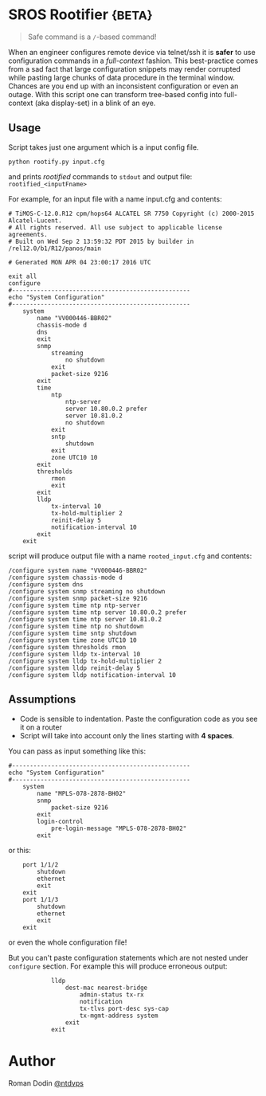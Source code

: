 # SROS Rootifier <small>{BETA}</small>

> Safe command is a `/`-based command!

When an engineer configures remote device via telnet/ssh it is **safer** to use configuration commands
in a _full-context_ fashion. This best-practice comes from a sad fact that large configuration snippets may render corrupted
while pasting large chunks of data procedure in the terminal window. Chances are you end up with an inconsistent configuration or even an
outage.
With this script one can transform tree-based config into full-context (aka display-set) in a blink of an eye.

## Usage
Script takes just one argument which is a input config file.
```shell
python rootify.py input.cfg
```
and prints _rootified_ commands to `stdout` and output file: `rootified_<inputFname>`

For example, for an input file with a name input.cfg and contents:
```
# TiMOS-C-12.0.R12 cpm/hops64 ALCATEL SR 7750 Copyright (c) 2000-2015 Alcatel-Lucent.
# All rights reserved. All use subject to applicable license agreements.
# Built on Wed Sep 2 13:59:32 PDT 2015 by builder in /rel12.0/b1/R12/panos/main

# Generated MON APR 04 23:00:17 2016 UTC

exit all
configure
#--------------------------------------------------
echo "System Configuration"
#--------------------------------------------------
    system
        name "VV000446-BBR02"
        chassis-mode d
        dns
        exit
        snmp
            streaming
                no shutdown
            exit
            packet-size 9216
        exit
        time
            ntp
                ntp-server
                server 10.80.0.2 prefer
                server 10.81.0.2
                no shutdown
            exit
            sntp
                shutdown
            exit
            zone UTC10 10
        exit
        thresholds
            rmon
            exit
        exit
        lldp
            tx-interval 10
            tx-hold-multiplier 2
            reinit-delay 5
            notification-interval 10
        exit
    exit
```
script will produce output file with a name `rooted_input.cfg` and contents:
```
/configure system name "VV000446-BBR02"
/configure system chassis-mode d
/configure system dns
/configure system snmp streaming no shutdown
/configure system snmp packet-size 9216
/configure system time ntp ntp-server
/configure system time ntp server 10.80.0.2 prefer
/configure system time ntp server 10.81.0.2
/configure system time ntp no shutdown
/configure system time sntp shutdown
/configure system time zone UTC10 10
/configure system thresholds rmon
/configure system lldp tx-interval 10
/configure system lldp tx-hold-multiplier 2
/configure system lldp reinit-delay 5
/configure system lldp notification-interval 10
```

## Assumptions
- Code is sensible to indentation. Paste the configuration code as you see it on a router
- Script will take into account only the lines starting with **4 spaces**.

You can pass as input something like this:
```
#--------------------------------------------------
echo "System Configuration"
#--------------------------------------------------
    system
        name "MPLS-078-2878-BH02"
        snmp
            packet-size 9216
        exit
        login-control
            pre-login-message "MPLS-078-2878-BH02"
        exit
```
or this:
```
    port 1/1/2
        shutdown
        ethernet
        exit
    exit
    port 1/1/3
        shutdown
        ethernet
        exit
    exit
```
or even the whole configuration file!

But you can't paste configuration statements which are not nested under `configure` section.
For example this will produce erroneous output:
```
            lldp
                dest-mac nearest-bridge
                    admin-status tx-rx
                    notification
                    tx-tlvs port-desc sys-cap
                    tx-mgmt-address system
                exit
            exit
```
# Author
Roman Dodin [@ntdvps](https://twitter.com/ntdvps)
